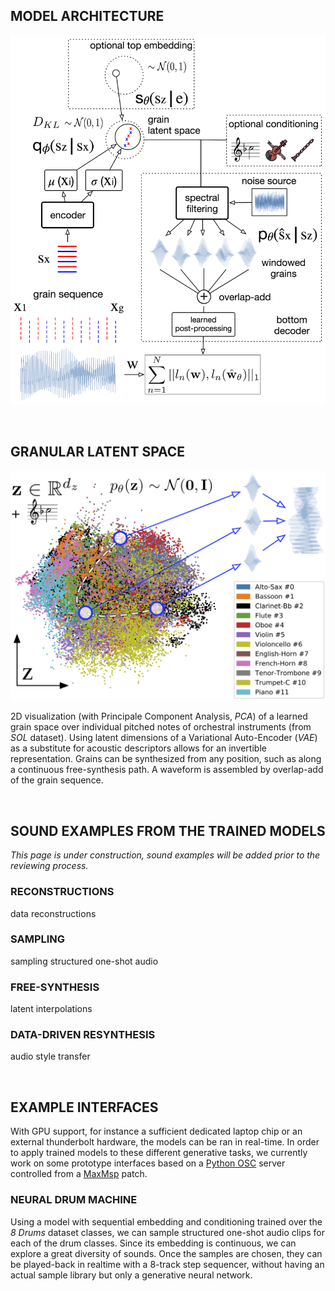 ## MODEL ARCHITECTURE

<p align="center"> <img src="figures/architecture.png"> </p>

&nbsp;

## GRANULAR LATENT SPACE

<p align="center"> <img src="figures/granular_space.png"> </p>

2D visualization (with Principale Component Analysis, *PCA*) of a learned grain space over individual pitched notes of orchestral instruments (from *SOL* dataset). Using latent dimensions of a Variational Auto-Encoder (*VAE*) as a substitute for acoustic descriptors allows for an invertible representation. Grains can be synthesized from any position, such as along a continuous free-synthesis path. A waveform is assembled by overlap-add of the grain sequence.

&nbsp;

## SOUND EXAMPLES FROM THE TRAINED MODELS

*This page is under construction, sound examples will be added prior to the reviewing process.*

### RECONSTRUCTIONS

data reconstructions

### SAMPLING

sampling structured one-shot audio

### FREE-SYNTHESIS

latent interpolations

### DATA-DRIVEN RESYNTHESIS

audio style transfer

&nbsp;

## EXAMPLE INTERFACES

With GPU support, for instance a sufficient dedicated laptop chip or an external thunderbolt hardware, the models can be ran in real-time. In order to apply trained models to these different generative tasks, we currently work on some prototype interfaces based on a [Python OSC](https://pypi.org/project/python-osc/) server controlled from a [MaxMsp](https://cycling74.com) patch.

### NEURAL DRUM MACHINE

Using a model with sequential embedding and conditioning trained over the *8  Drums* dataset classes, we can sample structured one-shot audio clips for each of the drum classes. Since its embedding is continuous, we can explore a great diversity of sounds. Once the samples are chosen, they can be played-back in realtime with a 8-track step sequencer, without having an actual sample library but only a generative neural network.
